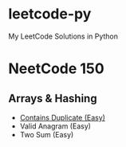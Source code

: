 # leetcode-py
My LeetCode Solutions in Python

# NeetCode 150

## Arrays & Hashing

* [Contains Duplicate (Easy)](/0217-contains-duplicate/)
* Valid Anagram (Easy)
* Two Sum (Easy)
